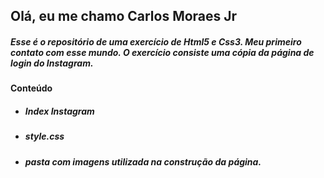 ## Olá, eu me chamo Carlos Moraes Jr

##### Esse é o repositório de uma exercício de Html5 e Css3. Meu primeiro contato com esse mundo. O exercício consiste uma cópia da página de login do Instagram.

#### Conteúdo

- ##### Index Instagram

- ##### style.css

- ##### pasta com imagens utilizada na construção da página. 





